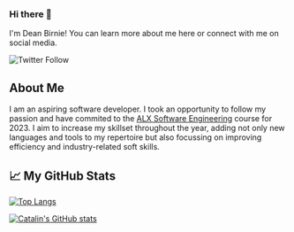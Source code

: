 ### Hi there 👋 
<!--
**deanbirnie/deanbirnie** is a ✨ _special_ ✨ repository because its `README.md` (this file) appears on your GitHub profile.
-->
 I'm Dean Birnie! You can learn more about me here or connect with me on social media.
 
![Twitter Follow](https://img.shields.io/twitter/follow/DeanBirnie_tech?logoColor=white)

## About Me
I am an aspiring software developer. I took an opportunity to follow my passion and have commited to the [ALX Software Engineering](https://https://www.alxafrica.com/software-engineering/) course for 2023. I aim to increase my skillset throughout the year, adding not only new languages and tools to my repertoire but also focussing on improving efficiency and industry-related soft skills.


## &#x1f4c8; My GitHub Stats

[![Top  Langs](https://github-readme-stats.vercel.app/api/top-langs/?username=deanbirnie&hide=java,html,css&theme=radical)](https://github.com/deanbirnie/)

[![Catalin's  GitHub  stats](https://github-readme-stats.vercel.app/api?username=deanbirnie&theme=radical)](https://github.com/deanbirnie/)
